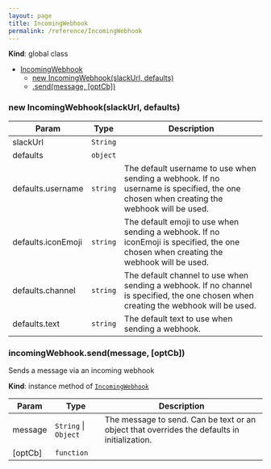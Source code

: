 ```yaml
---
layout: page
title: IncomingWebhook
permalink: /reference/IncomingWebhook
---
```

**Kind**: global class  

* [IncomingWebhook](#IncomingWebhook)
    * [new IncomingWebhook(slackUrl, defaults)](#new_IncomingWebhook_new)
    * [.send(message, [optCb])](#IncomingWebhook+send)

<a name="new_IncomingWebhook_new"></a>

### new IncomingWebhook(slackUrl, defaults)

| Param | Type | Description |
| --- | --- | --- |
| slackUrl | <code>String</code> |  |
| defaults | <code>object</code> |  |
| defaults.username | <code>string</code> | The default username to use when sending a webhook.      If no username is specified, the one chosen when creating the webhook will be used. |
| defaults.iconEmoji | <code>string</code> | The default emoji to use when sending a webhook.      If no iconEmoji is specified, the one chosen when creating the webhook will be used. |
| defaults.channel | <code>string</code> | The default channel to use when sending a webhook.      If no channel is specified, the one chosen when creating the webhook will be used. |
| defaults.text | <code>string</code> | The default text to use when sending a webhook. |

<a name="IncomingWebhook+send"></a>

### incomingWebhook.send(message, [optCb])
Sends a message via an incoming webhook

**Kind**: instance method of <code>[IncomingWebhook](#IncomingWebhook)</code>  

| Param | Type | Description |
| --- | --- | --- |
| message | <code>String</code> &#124; <code>Object</code> | The message to send. Can be text or an object that     overrides the defaults in initialization. |
| [optCb] | <code>function</code> |  |

